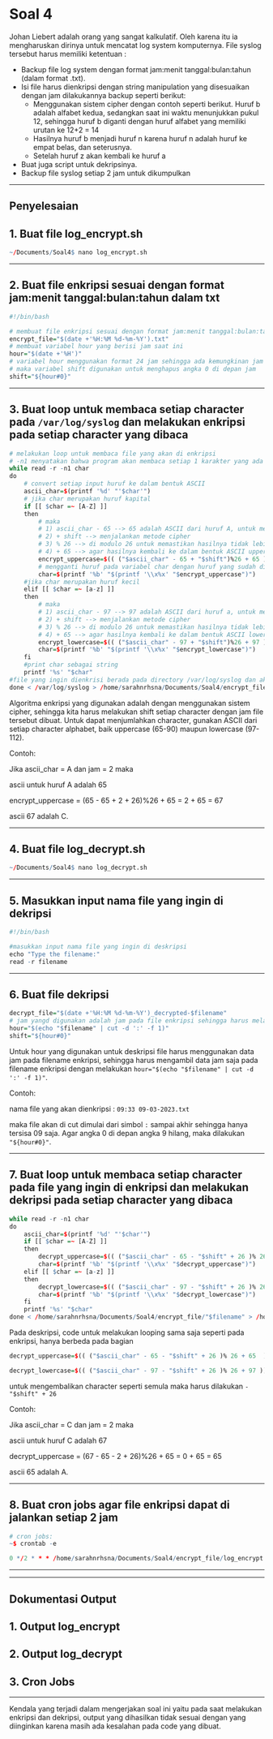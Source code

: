 # Soal 4
Johan Liebert adalah orang yang sangat kalkulatif. Oleh karena itu ia mengharuskan dirinya untuk mencatat log system komputernya. File syslog tersebut harus memiliki ketentuan : 
- Backup file log system dengan format jam:menit tanggal:bulan:tahun (dalam format .txt).
- Isi file harus dienkripsi dengan string manipulation yang disesuaikan dengan jam dilakukannya backup seperti berikut:
    - Menggunakan sistem cipher dengan contoh seperti berikut. Huruf b adalah alfabet kedua, sedangkan saat ini waktu menunjukkan pukul 12, sehingga huruf b diganti dengan huruf alfabet yang memiliki urutan ke 12+2 = 14
    - Hasilnya huruf b menjadi huruf n karena huruf n adalah huruf ke empat belas, dan seterusnya.
    - Setelah huruf z akan kembali ke huruf a
- Buat juga script untuk dekripsinya.
- Backup file syslog setiap 2 jam untuk dikumpulkan
---
## Penyelesaian
## 1. Buat file log_encrypt.sh
```R
~/Documents/Soal4$ nano log_encrypt.sh
```
---
## 2. Buat file enkripsi sesuai dengan format jam:menit tanggal:bulan:tahun dalam txt
```R
#!/bin/bash

# membuat file enkripsi sesuai dengan format jam:menit tanggal:bulan:tahun (dalam format .txt)
encrypt_file="$(date +'%H:%M %d-%m-%Y').txt"
# membuat variabel hour yang berisi jam saat ini
hour="$(date +'%H')"
# variabel hour menggunakan format 24 jam sehingga ada kemungkinan jam ditulis 01-09
# maka variabel shift digunakan untuk menghapus angka 0 di depan jam
shift="${hour#0}"
```
---
## 3. Buat loop untuk membaca setiap character pada `/var/log/syslog` dan melakukan enkripsi pada setiap character yang dibaca
```R
# melakukan loop untuk membaca file yang akan di enkripsi
# -n1 menyatakan bahwa program akan membaca setiap 1 karakter yang ada di file
while read -r -n1 char
do
    # convert setiap input huruf ke dalam bentuk ASCII
    ascii_char=$(printf '%d' "'$char'")
    # jika char merupakan huruf kapital
    if [[ $char =~ [A-Z] ]]
    then 
        # maka 
        # 1) ascii_char - 65 --> 65 adalah ASCII dari huruf A, untuk mengubah range code dari 65-90(ASCII A-Z) menjadi 0-25
        # 2) + shift --> menjalankan metode cipher
        # 3) % 26 --> di modulo 26 untuk memastikan hasilnya tidak lebih dari range 0-25
        # 4) + 65 --> agar hasilnya kembali ke dalam bentuk ASCII uppercase
        encrypt_uppercase=$(( ("$ascii_char" - 65 + "$shift")%26 + 65 ))
        # mengganti huruf pada variabel char dengan huruf yang sudah dienkripsi
        char=$(printf '%b' "$(printf '\\x%x' "$encrypt_uppercase")")
    #jika char merupakan huruf kecil    
    elif [[ $char =~ [a-z] ]] 
    then
        # maka 
        # 1) ascii_char - 97 --> 97 adalah ASCII dari huruf a, untuk mengubah range code dari 97-112(ASCII a-z) menjadi 0-25
        # 2) + shift --> menjalankan metode cipher
        # 3) % 26 --> di modulo 26 untuk memastikan hasilnya tidak lebih dari range 0-25
        # 4) + 65 --> agar hasilnya kembali ke dalam bentuk ASCII lowercase
        encrypt_lowercase=$(( ("$ascii_char" - 97 + "$shift")%26 + 97 ))
        char=$(printf '%b' "$(printf '\\x%x' "$encrypt_lowercase")")
    fi
    #print char sebagai string
    printf '%s' "$char"
#file yang ingin dienkrisi berada pada directory /var/log/syslog dan akan di simpan pada file "$encrypt_file" 
done < /var/log/syslog > /home/sarahnrhsna/Documents/Soal4/encrypt_file/"$encrypt_file"
```
Algoritma enkripsi yang digunakan adalah dengan menggunakan sistem cipher, sehingga kita harus melakukan shift setiap character dengan jam file tersebut dibuat. Untuk dapat menjumlahkan character, gunakan ASCII dari setiap character alphabet, baik uppercase (65-90) maupun lowercase (97-112).

Contoh:

Jika ascii_char = A dan jam = 2 maka

ascii untuk huruf A adalah 65

encrypt_uppercase = (65 - 65 + 2 + 26)%26 + 65 = 2 + 65 = 67

ascii 67 adalah C.

---
## 4. Buat file log_decrypt.sh
```R
~/Documents/Soal4$ nano log_decrypt.sh
```
---
## 5. Masukkan input nama file yang ingin di dekripsi
```R
#!/bin/bash

#masukkan input nama file yang ingin di deskripsi
echo "Type the filename:"
read -r filename
```
---
## 6. Buat file dekripsi
```R
decrypt_file="$(date +'%H:%M %d-%m-%Y')_decrypted-$filename"
# jam yangd digunakan adalah jam pada file enkripsi sehingga harus melakukan cut simulai dari simbol ":" agar hasil yang didapat hanya bagian hour saja
hour="$(echo "$filename" | cut -d ':' -f 1)"
shift="${hour#0}"
```
Untuk hour yang digunakan untuk deskripsi file harus menggunakan data jam pada filename enkripsi, sehingga harus mengambil data jam saja pada filename enkripsi dengan melakukan `hour="$(echo "$filename" | cut -d ':' -f 1)"`. 

Contoh:

nama file yang akan dienkripsi : `09:33 09-03-2023.txt`

maka file akan di cut dimulai dari simbol `:` sampai akhir sehingga hanya tersisa 09 saja. Agar angka 0 di depan angka 9 hilang, maka dilakukan `"${hour#0}"`.

---
## 7. Buat loop untuk membaca setiap character pada file yang ingin di enkripsi dan melakukan dekripsi pada setiap character yang dibaca
```R
while read -r -n1 char
do
    ascii_char=$(printf '%d' "'$char'")
    if [[ $char =~ [A-Z] ]]
    then 
        decrypt_uppercase=$(( ("$ascii_char" - 65 - "$shift" + 26 )% 26 + 65  ))
        char=$(printf '%b' "$(printf '\\x%x' "$decrypt_uppercase")")
    elif [[ $char =~ [a-z] ]] 
    then
        decrypt_lowercase=$(( ("$ascii_char" - 97 - "$shift" + 26 )% 26 + 97 ))
        char=$(printf '%b' "$(printf '\\x%x' "$decrypt_lowercase")")
    fi
    printf '%s' "$char"
done < /home/sarahnrhsna/Documents/Soal4/encrypt_file/"$filename" > /home/sarahnrhsna/Documents/Soal4/decrypt_file/"$decrypt_file"
```
Pada deskripsi, code untuk melakukan looping sama saja seperti pada enkripsi, hanya berbeda pada bagian 
```R
decrypt_uppercase=$(( ("$ascii_char" - 65 - "$shift" + 26 )% 26 + 65  ))

decrypt_lowercase=$(( ("$ascii_char" - 97 - "$shift" + 26 )% 26 + 97 ))
```
untuk mengembalikan character seperti semula maka harus dilakukan `- "$shift" + 26`

Contoh:

Jika ascii_char = C dan jam = 2 maka

ascii untuk huruf C adalah 67

decrypt_uppercase = (67 - 65 - 2 + 26)%26 + 65 = 0 + 65 = 65

ascii 65 adalah A.

---
## 8. Buat cron jobs agar file enkripsi dapat di jalankan setiap 2 jam
```R
# cron jobs:
~$ crontab -e

0 */2 * * * /home/sarahnrhsna/Documents/Soal4/encrypt_file/log_encrypt.sh
```
---
---
## Dokumentasi Output
## 1. Output log_encrypt

## 2. Output log_decrypt

## 3. Cron Jobs

---
Kendala yang terjadi dalam mengerjakan soal ini yaitu pada saat melakukan enkripsi dan dekripsi, output yang dihasilkan tidak sesuai dengan yang diinginkan karena masih ada kesalahan pada code yang dibuat.